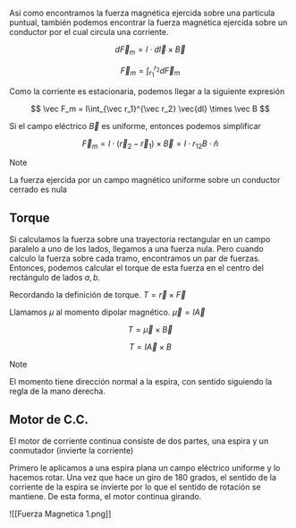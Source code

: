 Así como encontramos la fuerza magnética ejercida sobre una partícula puntual, también podemos encontrar la fuerza magnética ejercida sobre un conductor por el cual circula una corriente.

$$
d\vec F_m = I \cdot d\vec l \times\vec B
$$

$$
\vec F_m = \int_{r_1}^{r_2} d\vec F_m
$$

Como la corriente es estacionaria, podemos llegar a la siguiente expresión

$$
\vec F_m = I\int_{\vec r_1}^{\vec r_2} \vec{dl} \times \vec B
$$

Si el campo eléctrico $\vec B$ es uniforme, entonces podemos simplificar

$$
\vec F_m = I\cdot \big(\vec r_2 - \vec r_1\big) \times \vec B = I \cdot  r_{12} B \cdot \hat n
$$

> [!note]
> La fuerza ejercida por un campo magnético uniforme sobre un conductor cerrado es nula

## Torque

Si calculamos la fuerza sobre una trayectoria rectangular en un campo paralelo a uno de los lados, llegamos a una fuerza nula. Pero cuando calculo la fuerza sobre cada tramo, encontramos un par de fuerzas. Entonces, podemos calcular el torque de esta fuerza en el centro del rectángulo de lados $a, b$.

Recordando la definición de torque. $T = \vec r \times \vec F$

Llamamos $\mu$ al momento dipolar magnético. $\vec \mu = I\vec A$

$$
T = \vec \mu \times \vec B
$$

$$
T = I\vec A \times B
$$

> [!note]
> El momento tiene dirección normal a la espira, con sentido siguiendo la regla de la mano derecha.

## Motor de C.C.

El motor de corriente continua consiste de dos partes, una espira y un conmutador (invierte la corriente)

Primero le aplicamos a una espira plana un campo eléctrico uniforme y lo hacemos rotar. Una vez que hace un giro de 180 grados, el sentido de la corriente de la espira se invierte por lo que el sentido de rotación se mantiene. De esta forma, el motor continua girando.

![[Fuerza Magnetica 1.png]]
